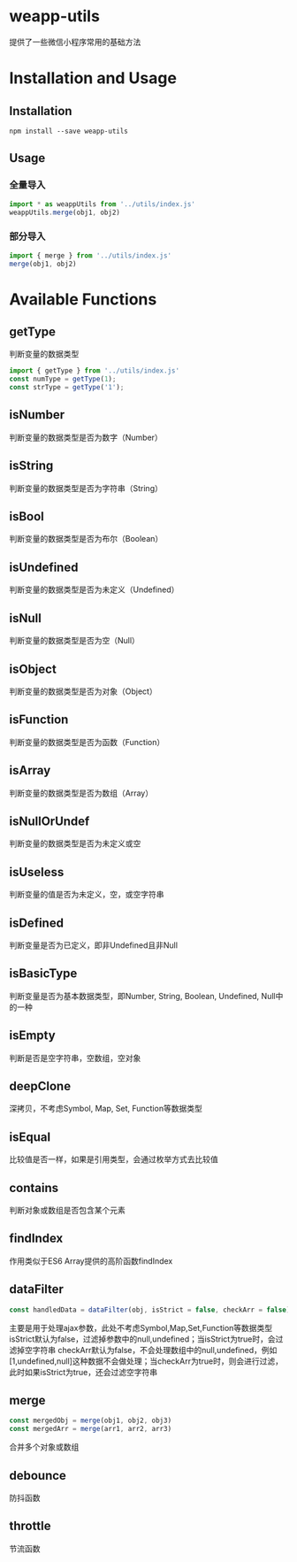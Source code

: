 # weapp-utils

提供了一些微信小程序常用的基础方法

# Installation and Usage

## Installation

```shell
npm install --save weapp-utils
```

## Usage

### 全量导入

```javascript
import * as weappUtils from '../utils/index.js'
weappUtils.merge(obj1, obj2)
```

### 部分导入

```javascript
import { merge } from '../utils/index.js'
merge(obj1, obj2)
```

# Available Functions

## getType

判断变量的数据类型

```javascript
import { getType } from '../utils/index.js'
const numType = getType(1);
const strType = getType('1');
```

## isNumber

判断变量的数据类型是否为数字（Number）

## isString

判断变量的数据类型是否为字符串（String）

## isBool

判断变量的数据类型是否为布尔（Boolean）

## isUndefined

判断变量的数据类型是否为未定义（Undefined）

## isNull

判断变量的数据类型是否为空（Null）

## isObject

判断变量的数据类型是否为对象（Object）

## isFunction

判断变量的数据类型是否为函数（Function）

## isArray

判断变量的数据类型是否为数组（Array）

## isNullOrUndef

判断变量的数据类型是否为未定义或空

## isUseless

判断变量的值是否为未定义，空，或空字符串

## isDefined

判断变量是否为已定义，即非Undefined且非Null

## isBasicType

判断变量是否为基本数据类型，即Number, String, Boolean, Undefined, Null中的一种

## isEmpty

判断是否是空字符串，空数组，空对象

## deepClone

深拷贝，不考虑Symbol, Map, Set, Function等数据类型

## isEqual

比较值是否一样，如果是引用类型，会通过枚举方式去比较值

## contains

判断对象或数组是否包含某个元素

## findIndex

作用类似于ES6 Array提供的高阶函数findIndex

## dataFilter

```javascript
const handledData = dataFilter(obj, isStrict = false, checkArr = false)
```

主要是用于处理ajax参数，此处不考虑Symbol,Map,Set,Function等数据类型
isStrict默认为false，过滤掉参数中的null,undefined；当isStrict为true时，会过滤掉空字符串
checkArr默认为false，不会处理数组中的null,undefined，例如[1,undefined,null]这种数据不会做处理；当checkArr为true时，则会进行过滤，此时如果isStrict为true，还会过滤空字符串

## merge

```javascript
const mergedObj = merge(obj1, obj2, obj3)
const mergedArr = merge(arr1, arr2, arr3)
```

合并多个对象或数组

## debounce

防抖函数

## throttle

节流函数